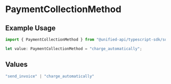 # PaymentCollectionMethod

## Example Usage

```typescript
import { PaymentCollectionMethod } from "@unified-api/typescript-sdk/sdk/models/shared";

let value: PaymentCollectionMethod = "charge_automatically";
```

## Values

```typescript
"send_invoice" | "charge_automatically"
```